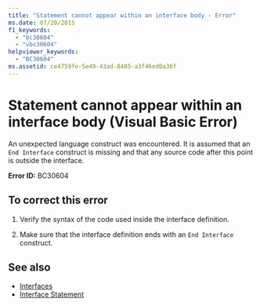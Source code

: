 ```yaml
---
title: "Statement cannot appear within an interface body - Error"
ms.date: 07/20/2015
f1_keywords: 
  - "bc30604"
  - "vbc30604"
helpviewer_keywords: 
  - "BC30604"
ms.assetid: ce4759fe-5e49-43ad-8405-a3f46ed0a36f
---
```

# Statement cannot appear within an interface body (Visual Basic Error)
An unexpected language construct was encountered. It is assumed that an `End Interface` construct is missing and that any source code after this point is outside the interface.  
  
 **Error ID:** BC30604  
  
## To correct this error  
  
1. Verify the syntax of the code used inside the interface definition.  
  
2. Make sure that the interface definition ends with an `End Interface` construct.  
  
## See also

- [Interfaces](../../visual-basic/programming-guide/language-features/interfaces/index.md)
- [Interface Statement](../../visual-basic/language-reference/statements/interface-statement.md)

